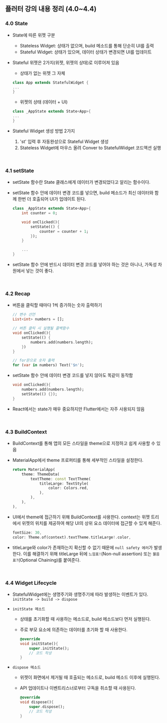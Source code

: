 ## 플러터 강의 내용 정리 (4.0~4.4)

### 4.0 State

- State에 따른 위젯 구분

  - Stateless Widget: 상태가 없으며, build 메소드를 통해 단순히 UI를 출력
  - Stateful Widget: 상태가 있으며, 데이터 상태가 변경되면 UI를 업데이트

- Stateful 위젯은 2가지(위젯, 위젯의 상태)로 이루어져 있음

  - 상태가 없는 위젯 그 자체

  ```dart
  class App extends StatefulWidget {
  ...
  }
  ```

  - 위젯의 상태 (데이터 + UI)

  ```dart
  class _AppState extends State<App>{
  ...
  }
  ```

- Stateful Widget 생성 방법 2가지
  1. 'st' 입력 후 자동완성으로 Stateful Widget 생성
  2. Stateless Widget에 마우스 올려 Conver to StatefulWidget 코드액션 실행

<br>

### 4.1 setState

- setState 함수란 State 클래스에게 데이터가 변경되었다고 알리는 함수이다.
- setState 함수 안에 데이터 변경 코드를 넣으면, build 메소드가 최신 데이터와 함께 한번 더 호출되어 UI가 업데이트 된다.

  ```dart
  class _AppState extends State<App>{
      int counter = 0;

      void onClicked(){
          setState(() {
              counter = counter + 1;
          });
      }

      ...
  }
  ```

- setState 함수 안에 반드시 데이터 변경 코드를 넣어야 하는 것은 아니나, 가독성 차원에서 넣는 것이 좋다.

<br>

### 4.2 Recap

- 버튼을 클릭할 때마다 1씩 증가하는 숫자 출력하기

  ```dart
  // 변수 선언
  List<int> numbers = [];

  // 버튼 클릭 시 실행될 콜백함수
  void onClicked(){
      setState(() {
          numbers.add(numbers.length);
      })
  }

  // for문으로 숫자 출력
  for (var in numbers) Text('$n');
  ```

- setState 함수 안에 데이터 변경 코드를 넣지 않아도 똑같이 동작함

  ```dart
  void onClicked(){
      numbers.add(numbers.length);
      setState(() {});
  }
  ```

- React에서는 state가 매우 중요하지만 Flutter에서는 자주 사용되지 않음

<br>

### 4.3 BuildContext

- BuildContext를 통해 앱의 모든 스타일을 theme으로 지정하고 쉽게 사용할 수 있음

- MaterialApp에서 theme 프로퍼티를 통해 세부적인 스타일을 설정한다.

  ```dart
  return MaterialApp(
      theme: ThemeData(
          textTheme: const TextTheme(
              titleLarge: TextStyle(
                  color: Colors.red,
              ),
          ),
      ),
  ),
  ```

- UI에서 theme에 접근하기 위해 BuildContext를 사용한다. context는 위젯 트리에서 위젯의 위치를 제공하여 해당 UI의 상위 요소 데이터에 접근할 수 있게 해준다.

  ```dart
  fontSize: 30,
  color: Theme.of(context).textTheme.titleLarge!.color,
  ```

- titleLarge와 color가 존재하는지 확신할 수 없기 때문에 `null safety 에러`가 발생한다. 이를 해결하기 위해 titleLarge 뒤에 `느낌표!`(Non-null assertion) 또는 `물음표?`(Optional Chaining)를 붙여준다.

<br>

### 4.4 Widget Lifecycle

- StatefulWidget에는 생명주기와 생명주기에 따라 발생하는 이벤트가 있다.  
  `initState -> build -> dispose`

- `initState 메소드`

  - 상태를 초기화할 때 사용하는 메소드로, build 메소드보다 먼저 실행된다.
  - 주로 부모 요소에 의존하는 데이터를 초기화 할 때 사용한다.

    ```dart
    @override
    void initState(){
        super.initState();
        // 코드 작성
    }
    ```

- `dispose 메소드`

  - 위젯이 화면에서 제거될 때 호출되는 메소드로, build 메소드 이후에 실행된다.
  - API 업데이트나 이벤트리스너로부터 구독을 취소할 때 사용된다.

    ```dart
    @override
    void dispose(){
        super.dispose();
        // 코드 작성
    }
    ```

<br>
